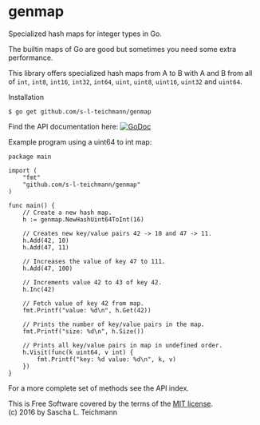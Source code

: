 # genmap

Specialized hash maps for integer types in Go.

The builtin maps of Go are good but sometimes you need some extra
performance.

This library offers specialized hash maps from A to B
with A and B from all of `int`, `int8`, `int16`, `int32`, `int64`,
`uint`, `uint8`, `uint16`, `uint32` and `uint64`.

Installation

    $ go get github.com/s-l-teichmann/genmap

Find the API documentation here: [![GoDoc](https://godoc.org/github.com/s-l-teichmann/genmap?status.svg)](https://godoc.org/github.com/s-l-teichmann/genmap)

Example program using a uint64 to int map:

	package main

	import (
		"fmt"
		"github.com/s-l-teichmann/genmap"
	)

	func main() {
		// Create a new hash map.
		h := genmap.NewHashUint64ToInt(16)

		// Creates new key/value pairs 42 -> 10 and 47 -> 11.
		h.Add(42, 10)
		h.Add(47, 11)

		// Increases the value of key 47 to 111.
		h.Add(47, 100)

		// Increments value 42 to 43 of key 42.
		h.Inc(42)

		// Fetch value of key 42 from map.
		fmt.Printf("value: %d\n", h.Get(42))

		// Prints the number of key/value pairs in the map.
		fmt.Printf("size: %d\n", h.Size())

		// Prints all key/value pairs in map in undefined order.
		h.Visit(func(k uint64, v int) {
			fmt.Printf("key: %d value: %d\n", k, v)
		})
	}

For a more complete set of methods see the API index.


This is Free Software covered by the terms of the [MIT license](LICENSE).  
(c) 2016 by Sascha L. Teichmann
